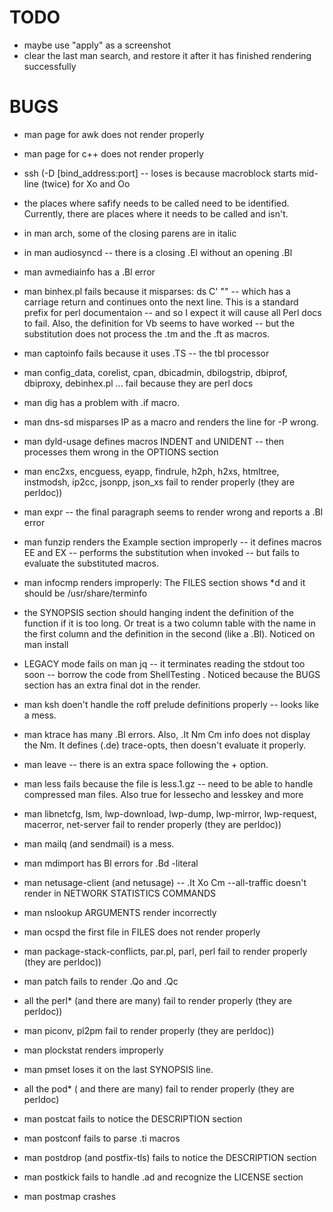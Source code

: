 #  TODO

- maybe use "apply" as a screenshot
- clear the last man search, and restore it after it has finished rendering successfully

# BUGS

- man page for awk does not render properly
- man page for c++ does not render properly
- ssh   (-D [bind_address:port] -- loses is because macroblock starts mid-line (twice) for Xo and Oo
- the places where safify needs to be called need to be identified.  Currently, there are places where it needs to be called and isn't.
- in man arch, some of the closing parens are in italic
- in man audiosyncd -- there is a closing .El without an opening .Bl
- man avmediainfo has a .Bl error

- man binhex.pl fails because it misparses: ds C' ""  -- which has a carriage return and continues onto the next line.  This is a standard
   prefix for perl documentaion -- and so I expect it will cause all Perl docs to fail.
   Also, the definition for Vb seems to have worked -- but the substitution does not process the .tm and the .ft as macros.
   
- man captoinfo fails because it uses .TS -- the tbl processor

- man config_data, corelist, cpan, dbicadmin, dbilogstrip, dbiprof, dbiproxy, debinhex.pl ... fail because they are perl docs

- man dig has a problem with  .if  macro.

- man dns-sd misparses  IP  as a macro and renders the line for -P wrong.

- man dyld-usage defines macros INDENT and UNIDENT -- then processes them wrong in the OPTIONS section

- man enc2xs, encguess, eyapp, findrule, h2ph, h2xs, htmltree, instmodsh, ip2cc, jsonpp, json_xs fail to render properly (they are perldoc))

- man expr -- the final paragraph seems to render wrong and reports a .Bl error

- man funzip renders the Example section improperly -- it defines macros  EE  and    EX -- performs the substitution when invoked -- but fails to evaluate the substituted macros.

- man infocmp renders improperly:  The FILES section shows  \*d   and it should be   /usr/share/terminfo

- the SYNOPSIS section should hanging indent the definition of the function if it is too long.  Or treat is a two column table with the name in the first column and the definition in the second (like a .Bl).  Noticed on man install

- LEGACY mode fails on man jq -- it terminates reading the stdout too soon -- borrow the code from ShellTesting .  Noticed because the BUGS section has an extra final dot in the render.

- man ksh doen't handle the roff prelude definitions properly -- looks like a mess.

- man ktrace has many .Bl errors.  Also,  .It Nm Cm info  does not display the Nm.  It defines (.de) trace-opts, then doesn't evaluate it properly.

- man leave -- there is an extra space following the + option.

- man less fails because the file is less.1.gz -- need to be able to handle compressed man files.  Also true for lessecho and lesskey and more

- man libnetcfg, lsm, lwp-download, lwp-dump, lwp-mirror, lwp-request, macerror, net-server fail to render properly (they are perldoc))

- man mailq (and sendmail) is a mess.

- man mdimport has Bl errors for  .Bd -literal

- man netusage-client (and netusage)  -- .It Xo Cm --all-traffic  doesn't render in NETWORK STATISTICS COMMANDS

- man nslookup    ARGUMENTS render incorrectly

- man ocspd    the first file in FILES  does not render properly

- man package-stack-conflicts, par.pl, parl, perl fail to render properly (they are perldoc))

- man patch  fails to render  .Qo and .Qc

- all the perl\* (and there are many) fail to render properly (they are perldoc))

- man piconv, pl2pm fail to render properly (they are perldoc))

- man plockstat renders improperly

- man pmset loses it on the last SYNOPSIS line.

- all the pod\* ( and there are many) fail to render properly (they are perldoc)

- man postcat fails to notice the DESCRIPTION section 

- man postconf fails to parse  .ti   macros

- man postdrop (and postfix-tls) fails to notice the DESCRIPTION section

- man postkick fails to handle .ad and recognize the LICENSE section

- man postmap crashes 

